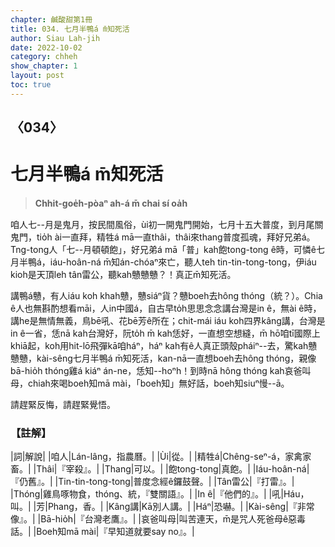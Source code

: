 ```yaml
---
chapter: 鹹酸甜第1冊
title: 034. 七月半鴨á m̄知死活
author: Siau Lah-jih
date: 2022-10-02
category: chheh
show_chapter: 1
layout: post
toc: true
---
```

  
## 〈034〉
# 七月半鴨á m̄知死活
>**Chhit-goe̍h-pòaⁿ ah-á m̄ chai sí oa̍h**

咱人七--月是鬼月，按民間風俗，ùi初一開鬼門開始，七月十五大普度，到月尾關鬼門，tio̍h ài一直拜，精牲á mā一直thâi，thâi來thang普度孤魂，拜好兄弟á。Tng-tong人「七--月頓頓飽」，好兄弟á mā「普」kah飽tong-tong ê時，可憐ê七月半鴨á，iáu-hoân-ná m̄知án-chóaⁿ來亡，聽人teh tin-tin-tong-tong，伊iáu kioh是天頂leh tân雷公，聽kah戇戇戇？！真正m̄知死活。

講鴨á戇，有人iáu koh khah戇，戇siáⁿ貨？戇boeh去hông thóng（統？）。Chia ê人也無斟酌想看māi，人in中國á，自古早to̍h思思念念講台灣是in ê，無ài ê時，講he是無情無義，鳥bē吼、花bē芳ê所在；chit-mái iáu koh四界kâng講，台灣是in ê一省，恁nā kah台灣好，阮to̍h m̄ kah恁好，一直想空想縫，m̄ hō͘咱tī國際上khiā起，koh用hit-lō飛彈kā咱háⁿ，háⁿ kah有ê人真正頭殼pháiⁿ--去，驚kah戇戇戇，kài-sêng七月半鴨á m̄知死活，kan-nā一直想boeh去hông thóng，親像bā-hio̍h thóng雞á kiáⁿ án-ne，恁知--hoⁿh！到時nā hông thóng kah哀爸叫母，chiah來喝boeh知mā mài，「boeh知」無好話，boeh知siuⁿ慢--ā。

請趕緊反悔，請趕緊覺悟。

### 【註解】

|詞|解說|
|咱人|Lán-lâng，指農曆。|
|Ùi|從。|
|精牲á|Chêng-seⁿ-á，家禽家畜。|
|Thâi|『宰殺』。|
|Thang|可以。|
|飽tong-tong|真飽。|
|Iáu-hoân-ná|『仍舊』。|
|Tin-tin-tong-tong|普度念經ê鑼鼓聲。|
|Tân雷公|『打雷』。|
|Thóng|雞鳥啄物食，thóng、統，『雙關語』。|
|In ê|『他們的』。|
|吼|Háu，叫。|
|芳|Phang，香。|
|Kâng講|Kā別人講。|
|Háⁿ|恐嚇。|
|Kài-sêng|『非常像』。|
|Bā-hio̍h|『台灣老鷹』。|
|哀爸叫母|叫苦連天，m̄是咒人死爸母ê惡毒話。|
|Boeh知mā mài|『早知道就要say no』。|
